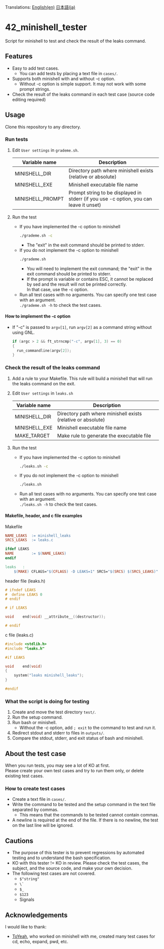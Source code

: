 Translations: [English(en)](README.md) [日本語(ja)](README.ja.md)

# 42_minishell_tester

Script for minishell to test and check the result of the leaks command.

## Features
- Easy to add test cases.
  - You can add tests by placing a text file in `cases/`.
- Supports both minishell with and without -c option.
  - Without -c option is simple support. It may not work with some prompt strings.
- Check the result of the leaks command in each test case (source code editing required)

## Usage

Clone this repository to any directory.

### Run tests

1. Edit `User settings` in `grademe.sh`.

   |Variable name|Description|
   |--|--|
   |MINISHELL_DIR|Directory path where minishell exists (relative or absolute)|
   |MINISHELL_EXE|Minishell executable file name|
   |MINISHELL_PROMPT|Prompt string to be displayed in stderr (if you use -c option, you can leave it unset)|

1. Run the test
   - If you have implemented the -c option to minishell
     ```bash
     ./grademe.sh -c
     ```
     - The "exit" in the exit command should be printed to stderr.
   - If you do not implement the -c option to minishell
     ```bash
     ./grademe.sh
     ```
     - You will need to implement the exit command; the "exit" in the exit command should be printed to stderr.
     - If the prompt is variable or contains ESC, it cannot be replaced by sed and the result will not be printed correctly.  
       In that case, use the -c option.
   - Run all test cases with no arguments. You can specify one test case with an argument.  
     `./grademe.sh -h` to check the test cases.

#### How to implement the -c option

- If "-c" is passed to `argv[1]`, run `argv[2]` as a command string without using GNL.
  ```c
  if (argc > 2 && ft_strncmp("-c", argv[1], 3) == 0)
  {
    run_commandline(argv[2]);
  }
  ```

### Check the result of the leaks command

1. Add a rule to your Makefile. This rule will build a minishell that will run the leaks command on the exit.
1. Edit `User settings` in `leaks.sh`

   |Variable name|Description|
   |--|--|
   |MINISHELL_DIR|Directory path where minishell exists (relative or absolute)|
   |MINISHELL_EXE|Minishell executable file name|
   |MAKE_TARGET|Make rule to generate the executable file|

1. Run the test
   - If you have implemented the -c option to minishell
     ```bash
     ./leaks.sh -c
     ```
   - If you do not implement the -c option to minishell
     ```bash
     ./leaks.sh
     ```
   - Run all test cases with no arguments. You can specify one test case with an argument.  
     `./leaks.sh -h` to check the test cases.

#### Makefile, header, and c file examples

Makefile
```Makefile
NAME_LEAKS	:= minishell_leaks
SRCS_LEAKS	:= leaks.c

ifdef LEAKS
NAME		:= $(NAME_LEAKS)
endif

leaks	:
	$(MAKE) CFLAGS="$(CFLAGS) -D LEAKS=1" SRCS="$(SRCS) $(SRCS_LEAKS)" LEAKS=TRUE
```

header file (leaks.h)
```h
# ifndef LEAKS
#  define LEAKS 0
# endif

# if LEAKS

void	end(void) __attribute__((destructor));

# endif
```
c file (leaks.c)
```c
#include <stdlib.h>
#include "leaks.h"

#if LEAKS

void	end(void)
{
	system("leaks minishell_leaks");
}

#endif
```

### What the script is doing for testing

1. Create and move the test directory `test/`.
1. Run the setup command.
1. Run bash or minishell.
   - Without the -c option, add `; exit` to the command to test and run it.
1. Redirect stdout and stderr to files in `outputs/`.
1. Compare the stdout, stderr, and exit status of bash and minishell.

## About the test case

When you run tests, you may see a lot of KO at first.  
Please create your own test cases and try to run them only, or delete existing test cases.

### How to create test cases
- Create a text file in `cases/`.
- Write the command to be tested and the setup command in the text file separated by commas.
  - This means that the commands to be tested cannot contain commas.
- A newline is required at the end of the file. If there is no newline, the test on the last line will be ignored.

## Cautions
- The purpose of this tester is to prevent regressions by automated testing and to understand the bash specification.
- KO with this tester != KO in review. Please check the test cases, the subject, and the source code, and make your own decision.
- The following test cases are not covered.
  - `$"string"`
  - `` \` ``
  - `$_`
  - `$123`
  - Signals

## Acknowledgements
I would like to thank:
- [ToYeah](https://github.com/ToYeah), who worked on minishell with me, created many test cases for cd, echo, expand, pwd, etc.
